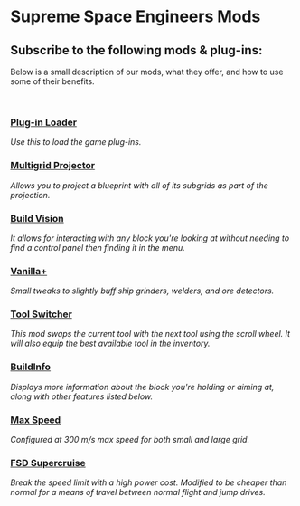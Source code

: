 # **Supreme Space Engineers Mods**

## Subscribe to the following mods & plug-ins:

Below is a small description of our mods, what they offer, and how to use some of their benefits.

<br>

### [Plug-in Loader](https://steamcommunity.com/workshop/filedetails/?id=2407984968)
_Use this to load the game plug-ins._
<br>

### [Multigrid Projector](https://steamcommunity.com/workshop/filedetails/?id=2415983416)
_Allows you to project a blueprint with all of its subgrids as part of the projection._
<br>

### [Build Vision](https://steamcommunity.com/sharedfiles/filedetails/?id=1697184408)
_It allows for interacting with any block you're looking at without needing to find a control panel then finding it in the menu._
<br>

### [Vanilla+](https://steamcommunity.com/sharedfiles/filedetails/?id=1973825674)
_Small tweaks to slightly buff ship grinders, welders, and ore detectors._
<br>

### [Tool Switcher](https://steamcommunity.com/sharedfiles/filedetails/?id=2211605465)
_This mod swaps the current tool with the next tool using the scroll wheel. It will also equip the best available tool in the inventory._
<br>

### [BuildInfo](https://steamcommunity.com/sharedfiles/filedetails/?id=514062285)
_Displays more information about the block you're holding or aiming at, along with other features listed below._
<br>

### [Max Speed](https://steamcommunity.com/sharedfiles/filedetails/?id=599536562)
_Configured at 300 m/s max speed for both small and large grid._
<br>

### [FSD Supercruise](https://steamcommunity.com/workshop/filedetails/?id=2640137506)
_Break the speed limit with a high power cost. Modified to be cheaper than normal for a means of travel between normal flight and jump drives._
